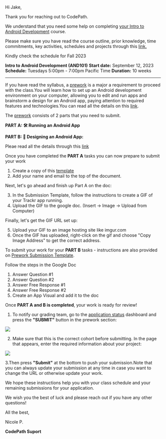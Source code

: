 Hi Jake,

Thank you for reaching out to CodePath. 

We understand that you need some help on completing [your Intro to Android Development](https://courses.codepath.org/snippets/and101/syllabus) course. 

Please make sure you have read the course outline, prior knowledge, time commitments, key activities, schedules and projects through this [link.](https:/https://courses.codepath.org/snippets/and101/syllabus/) 

Kindly check the schedule for Fall 2023

**Intro to Android Development (AND101)**
**Start date:** September 12, 2023
**Schedule:** Tuesdays 5:00pm - 7:00pm Pacific Time
**Duration:** 10 weeks


---


If you have read the syllabus, a [prework](https://courses.codepath.org/snippets/and101/prework) is a major a requirement to proceed with the class.You will learn how to set up an Android development environment on your computer, allowing you to edit and run apps and brainstorm a design for an Android app, paying attention to required features and technologies.You can read all the details on this [link](https://courses.codepath.org/snippets/and101/prework).

The [prework](https://courses.codepath.org/snippets/and101/prework) consists of 2 parts that you need to submit.

**PART A: 🛠 Running an Android App**

**PART B: 🤖 Designing an Android App:**

Pleae read all the details through this [link](https://courses.codepath.org/snippets/and101/prework)

Once you have completed the **PART A** tasks you can now prepare to submit your work

1. Create a copy of this [template](https://docs.google.com/document/d/1PoESLJmXZ0un2cIa17N89enMdU7OujRyElZ_wz5fTeU/copy)
2. Add your name and email to the top of the document.

Next, let's go ahead and finish up Part A on the doc:

3. In the Submission Template, follow the instructions to create a GIF of your Trackr app running.
4. Upload the GIF to the google doc. (Insert -> Image -> Upload from Computer)

Finally, let's get the GIF URL set up:

5. Upload your GIF to an image hosting site like imgur.com
6. Once the GIF has uploaded, right-click on the gif and choose "Copy Image Address" to get the correct address.

To submit your work for your **PART B** tasks - instructions are also provided on [Prework Submission Template](https://docs.google.com/document/d/1PoESLJmXZ0un2cIa17N89enMdU7OujRyElZ_wz5fTeU/copy).

Follow the steps in the Google Doc
1. Answer Question #1
1. Answer Question #2
1. Answer Free Response #1
1. Answer Free Response #2
1. Create an App Visual and add it to the doc

Once **PART A and B is completed**, your work is ready for review!

1. To notify our grading team, go to the [application status](https://apply.codepath.org/dashboard/) dashboard and press the **"SUBMIT"** button in the prework section: 

![](https://hackmd.io/_uploads/Sy-PhD2gT.png)

2. Make sure that this is the correct cohort before submitting. In the page that appears, enter the required information about your project:

![](https://hackmd.io/_uploads/BkOc3D2xa.png)

3.Then press **"Submit"** at the bottom to push your submission.Note that you can always update your submission at any time in case you want to change the URL or otherwise update your work.

We hope these instructions help you with your class schedule and your remaining submissions for your application. 

We wish you the best of luck and please reach out if you have any other questions! 

All the best,

Nicole P.

**CodePath Suport**

